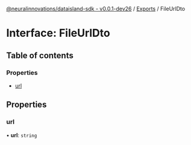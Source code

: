 [@neuralinnovations/dataisland-sdk - v0.0.1-dev26](../../README.md) / [Exports](../modules.md) / FileUrlDto

# Interface: FileUrlDto

## Table of contents

### Properties

- [url](FileUrlDto.md#url)

## Properties

### url

• **url**: `string`
